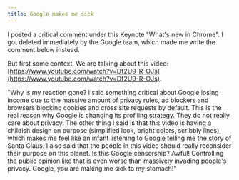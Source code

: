 ```yaml
---
title: Google makes me sick
---
```


I posted a critical comment under this Keynote "What's new in Chrome". I got deleted immediately by the Google team, which made me write the comment below instead.

But first some context. We are talking about this video: [https://www.youtube.com/watch?v=Df2U9-R-OJs](https://www.youtube.com/watch?v=Df2U9-R-OJs).

"Why is my reaction gone? I said something critical about Google losing income due to the massive amount of privacy rules, ad blockers and browsers blocking cookies and cross site requests by default. This is the real reason why Google is changing its profiling strategy. They do not really care about privacy. The other thing I said is that this video is having a childish design on purpose (simplified look, bright colors, scribbly lines), which makes me feel like an infant listening to Google telling me the story of Santa Claus. I also said that the people in this video should really reconsider their purpose on this planet. Is this Google censorship? Awful! Controlling the public opinion like that is even worse than massively invading people's privacy. Google, you are making me sick to my stomach!"